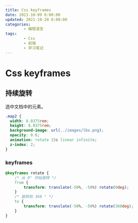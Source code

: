 ```yaml
---
title: Css keyframes
date: 2021-10-09 6:00:00
updated: 2021-10-20 6:00:00
categories:
        - 编程语言
tags:
        - Css
        - 前端
        - 学习笔记
---
```


# Css keyframes

## 持续旋转

选中文档中的元素。

```css
.map2 {
  width: 8.0375rem;
  height: 8.0375rem;
  background-image: url(../images/lbx.png);
  opacity: 0.6;
  animation: rotate 15s linear infinite;
  z-index: 2;
}
```

### keyframes 

```css
@keyframes rotate {
	/* 从 0° 开始旋转 */
	from {
		transform: translate(-50%, -50%) rotate(0deg);
	}
	/* 旋转到 360 ° */
	to {
		transform: translate(-50%, -50%) rotate(360deg);
	}
}
```

